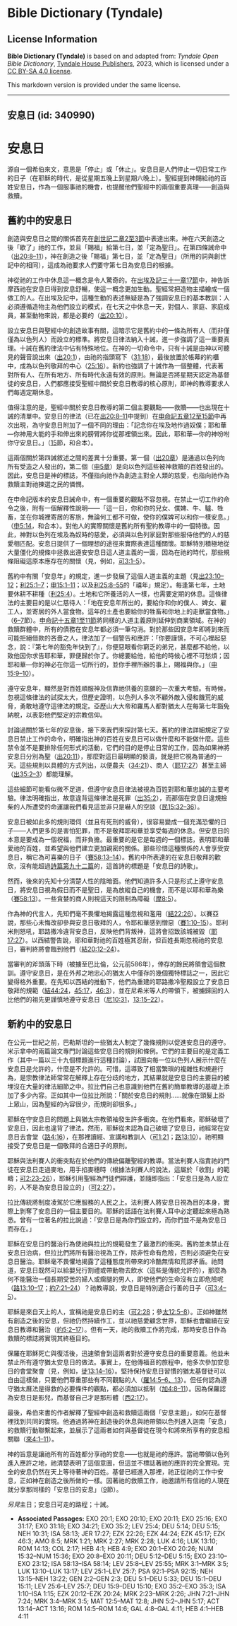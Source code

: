 # Bible Dictionary (Tyndale)

## License Information

**Bible Dictionary (Tyndale)** is based on and adapted from: _Tyndale Open Bible Dictionary_, [Tyndale House Publishers](https://tyndaleopenresources.com/), 2023, which is licensed under a [CC BY-SA 4.0 license](https://creativecommons.org/licenses/by-sa/4.0/legalcode.en).

This markdown version is provided under the same license.



--------------------------------

## 安息日 (id: 340990)

安息日
===

源自一個希伯來文，意思是「停止」或「休止」。安息日是人們停止一切日常工作的日子（在耶穌的時代，是從星期五晚上到星期六晚上）。聖經提到神賜給祂的百姓安息日，作為一個服事祂的機會，也提醒他們聖經中的兩個重要真理——創造與救贖。

舊約中的安息日
-------

創造與安息日之間的關係首先在[創世記二章2至3節](https://ref.ly/Gen2:2-Gen2:3)中表達出來。神在六天創造之後「歇了」祂的工作，並且「賜福」給第七日，並「定為聖日」。在第四條誡命中（[出20:8–11](https://ref.ly/Exod20:8-Exod20:11)），神在創造之後「賜福」第七日，並「定為聖日」（所用的詞與創世記中的相同），這成為祂要求人們要守第七日為安息日的根據。

神從祂的工作中休息這一概念是令人驚奇的。在[出埃及記三十一章17節](https://ref.ly/Exod31:17)中，神告訴摩西祂在安息日得到安息舒暢，使這一概念更加生動。聖經常把造物主描繪成一個做工的人。在出埃及記中，這種生動的表述無疑是為了強調安息日的基本教訓：人必須遵循造物主為他們設立的模式，在七天之中休息一天，對個人、家庭、家庭成員，甚至動物來說，都是必要的（[出20:10](https://ref.ly/Exod20:10)）。

設立安息日與聖經中的創造故事有關，這暗示它是舊約中的一條為所有人（而非僅僅為以色列人）而設立的標準。將安息日律法納入十誡，進一步強調了這一重要真理。十誡在舊約律法中佔有特殊地位。在神的一切命令中，只有十誡是由神以可聽見的聲音說出來（[出20:1](https://ref.ly/Exod20:1)），由祂的指頭寫下（[31:18](https://ref.ly/Exod31:18)），最後放置於帳幕的約櫃中，成為以色列敬拜的中心（[25:16](https://ref.ly/Exod25:16)）。新約也強調了十誡作為一個整體，代表著對所有人、在所有地方、所有時代永遠有效的原則。無論是否將星期天認定為基督徒的安息日，人們都應接受聖經中關於安息日教導的核心原則，即神的教導要求人們每週定期休息。

值得注意的是，聖經中關於安息日教導的第二個主要觀點——救贖——也出現在十誡的清單中。安息日的律法（已在[出20:8–11](https://ref.ly/Exod20:8-Exod20:11)中提到）在[申命記五章12至15節](https://ref.ly/Deut5:12-Deut5:15)中再次出現，為守安息日附加了一個不同的理由：「記念你在埃及地作過奴僕；耶和華—你神用大能的手和伸出來的膀臂將你從那裡領出來。因此，耶和華—你的神吩咐你守安息日。」（[15](https://ref.ly/Deut5:15)節，和合本）。

這兩個關於第四誡敘述之間的差異十分重要。第一個（[出20章](https://ref.ly/Exod20:1-Exod20:26)）是通過以色列向所有受造之人發出的，第二個（[申5章](https://ref.ly/Deut5:1-Deut5:33)）是向以色列這些被神救贖的百姓發出的。因此，安息日是神的標誌，不僅指向祂作為創造主對全人類的慈愛，也指向祂作為救贖主對祂揀選之民的憐憫。

在申命記版本的安息日誡命中，有一個重要的觀點不容忽視。在禁止一切工作的命令之後，附有一個解釋性說明——「這一日，你和你的兒女、僕婢、牛、驢、牲畜，並在你城裡寄居的客旅，無論何工都不可做，使你的僕婢可以和你一樣安息。」（[申5:14](https://ref.ly/Deut5:14)，和合本）。對他人的實際關懷是舊約所有聖約教導中的一個特徵。因此，神對以色列在埃及為奴時的慈愛，必須與以色列家庭對那些服侍他們的人的慈愛相匹配。安息日提供了一個理想的途徑來實際表達這種關懷。耶穌特別積極地從大量僵化的規條中拯救出遵安安息日這人道主義的一面，因為在祂的時代，那些規條阻礙這原本應存在的關懷（見，例如，[可3:1–5](https://ref.ly/Mark3:1-Mark3:5)）。

舊約中有關「安息年」的規定，進一步發展了這個人道主義的主題（見[出23:10–12](https://ref.ly/Exod23:10-Exod23:12)；[利25:1–7](https://ref.ly/Lev25:1-Lev25:7)；[申15:1–11](https://ref.ly/Deut15:1-Deut15:11)；以及[利25:8–55](https://ref.ly/Lev25:8-Lev25:55)的「禧年」規定）。每逢第七年，土地要休耕不耕種（[利25:4](https://ref.ly/Lev25:4)）。土地和它所養活的人一樣，也需要定期的休息。這條律法的主要目的是以仁慈待人：「地在安息年所出的，要給你和你的僕人、婢女、雇工人，並寄居的外人當食物。這年的土產也要給你的牲畜和你地上的走獸當食物。」（[6–7](https://ref.ly/Lev25:6-Lev25:7)節）。[申命記十五章1至11節](https://ref.ly/Deut15:1-Deut15:11)將同樣的人道主義原則延伸到商業領域。在神的救贖群體中，所有的債務在安息年都必須一筆勾消。對於那些因安息年即將到來而可能拒絕借款的吝嗇之人，律法加了一個警告和應許：「你要謹慎，不可心裡起惡念，說：『第七年的豁免年快到了』，你便惡眼看你窮乏的弟兄，甚麼都不給他，以致他因你求告耶和華，罪便歸於你了。你總要給他，給他的時候心裡不可愁煩；因耶和華—你的神必在你這一切所行的，並你手裡所辦的事上，賜福與你。」（[申15:9–10](https://ref.ly/Deut15:9-Deut15:10)）。

遵守安息年，顯然是對百姓順服神及信靠祂供養的意願的一次重大考驗。有時候，忽視這條律法的試探太大，但歷史證明，以色列人多次不顧外敵入侵和饑荒的威脅，勇敢地遵守這律法的規定。亞歷山大大帝和羅馬人都對猶太人在每第七年豁免納稅，以表彰他們堅定的宗教信仰。

討論過關於第七年的安息後，接下來我們來探討第七天。舊約的律法詳細規定了安息日禁止工作的命令，明確指出神的百姓在安息日可以做什麼和不能做什麼。這些禁令並不是要排除任何形式的活動，它們的目的是停止日常的工作，因為如果神將安息日分別為聖（[出20:11](https://ref.ly/Exod20:11)），那麼對這日最明顯的褻瀆，就是把它視為普通的一天。這些規則以具體的方式列出，以便農夫（[34:21](https://ref.ly/Exod34:21)）、商人（[耶17:27](https://ref.ly/Jer17:27)）甚至主婦（[出35:2–3](https://ref.ly/Exod35:2-Exod35:3)）都能理解。

這些細節可能看似微不足道，但遵守安息日律法被視為百姓對耶和華忠誠的主要考驗。律法明確指出，故意違背這條律法是死罪（[出35:2](https://ref.ly/Exod35:2)），而那個在安息日違規撿柴的人所遭受的命運讓我們看見這並非只是嚇人的空談（[民15:32–36](https://ref.ly/Num15:32-Num15:36)）。

安息日被如此多的規則環伺（並且有死刑的威脅），很容易變成一個充滿恐懼的日子——人們更多的是害怕犯罪，而不是敬拜耶和華並享受每週的休息。但安息日的本意是要成為一個祝福，而非負擔。最重要的是它是每週的一個標誌，表明耶和華愛祂的百姓，並希望與他們建立更加親密的關係。那些珍惜這種關係的人會享受安息日，稱它為可喜樂的日子（[賽58:13–14](https://ref.ly/Isa58:13-Isa58:14)）。舊約中所表達的在安息日敬拜的歡欣，沒有能超過[詩篇第九十二篇](https://ref.ly/Ps92:1-Ps92:15)的，這首詩的標題是「安息日的詩歌」。

然而，後來的先知十分清楚人性的陰暗面。他們知道許多人只是形式上遵守安息日，將安息日視為假日而不是聖日，是為放縱自己的機會，而不是以耶和華為樂（[賽58:13](https://ref.ly/Isa58:13)）。一些貪婪的商人則視這天的限制為障礙（[摩8:5](https://ref.ly/Amos8:5)）。

作為神的代言人，先知們毫不畏懼地揭露這種忽視和濫用（[結22:26](https://ref.ly/Ezek22:26)）。以賽亞說，那些心未悔改卻參與安息日敬拜的人，令耶和華感到憎惡（[賽1:10–15](https://ref.ly/Isa1:10-Isa1:15)）。耶利米則怒吼，耶路撒冷違背安息日，反映他們背叛神，這將會招致該城被毀（[耶17:27](https://ref.ly/Jer17:27)）。以西結警告說，耶和華對祂的百姓極其忍耐，但百姓長期忽視祂的安息日，審判終將會臨到他們（[結20:12–24](https://ref.ly/Ezek20:12-Ezek20:24)）。

當審判的斧頭落下時（被擄至巴比倫，公元前586年），倖存的餘民將領會這個教訓。遵守安息日，是在外邦之地忠心的猶太人中僅存的幾個獨特標誌之一，因此它變得格外重要。在先知以西結的推動下，他們為重建的耶路撒冷聖殿設立了安息日敬拜的規範（[結44:24](https://ref.ly/Ezek44:24)，[45:17](https://ref.ly/Ezek45:17)，[46:3](https://ref.ly/Ezek46:3)），並在尼希米等人的帶領下，被擄歸回的人比他們的祖先更謹慎地遵守安息日（[尼10:31](https://ref.ly/Neh10:31)，[13:15–22](https://ref.ly/Neh13:15-Neh13:22)）。

新約中的安息日
-------

在公元一世紀之前，巴勒斯坦的一些猶太人制定了幾條規則以促進安息日的遵守。米示拿中的兩篇論文專門討論這些安息日的規則和條例。它們的主要目的是定義工作（其中一篇以三十九個標題進行這種討論），試圖向每一位以色列人展示什麼在安息日是允許的，什麼是不允許的。可惜，這導致了相當繁瑣的複雜性和規避行為，是宗教律法師常常在解釋上存在分歧的地方，其結果就是安息日的主要目的被埋沒在大量的律法細節之中。拉比們自己也意識到他們在舊約簡單教導的基礎上添加了多少內容。正如其中一位拉比所說：「關於安息日的規則……就像在頭髮上掛上眾山，因為聖經的內容很少，而規則卻很多。」

耶穌在守安息日的問題上與猶太宗教領袖發生許多衝突。在他們看來，耶穌破壞了安息日，因此也違背了律法。然而，耶穌從未認為自己破壞了安息日，祂經常在安息日去會堂（[路4:16](https://ref.ly/Luke4:16)），在那裡讀經、宣講和教訓人（[可1:21](https://ref.ly/Mark1:21)；[路13:10](https://ref.ly/Luke13:10)）。祂明顯接受了安息日是一個敬拜的合適日子的原則。

耶穌與法利賽人的衝突點在於他們的傳統偏離聖經的教導。當法利賽人指責祂的門徒在安息日走過麥地，用手掐麥穗時（根據法利賽人的說法，這屬於「收割」的範疇；[可2:23–26](https://ref.ly/Mark2:23-Mark2:26)），耶穌引用聖經為門徒們辯護，並隨即指出：「安息日是為人設立的，人不是為安息日設立的」（[可2:27](https://ref.ly/Mark2:27)）。

拉比傳統將制度凌駕於它應服務的人民之上。法利賽人將安息日視為目的本身，實際上剝奪了安息日的一個主要目的。耶穌的話語在法利賽人耳中必定聽起來極為熟悉。曾有一位著名的拉比說過：「安息日是為你們設立的，而你們並不是為安息日而存在。」

耶穌在安息日的醫治行為使祂與拉比的規範發生了最激烈的衝突。舊約並未禁止在安息日治病，但拉比們將所有醫治視為工作，除非性命有危險，否則必須避免在安息日醫治。耶穌毫不畏懼地揭露了這種態度所帶來的冷酷無情和荒謬矛盾。祂問道，安息日既然可以給嬰兒行割禮或帶動物去飲水（這些是傳統允許的），那麼為何不能醫治一個長期受苦的婦人或瘸腿的男人，即使他們的生命沒有立即危險呢（[路13:10–17](https://ref.ly/Luke13:10-Luke13:17)；[約7:21–24](https://ref.ly/John7:21-John7:24)）？祂教導說，安息日是特別適合行善的日子（[可3:4–5](https://ref.ly/Mark3:4-Mark3:5)）。

耶穌是來自天上的人，宣稱祂是安息日的主（[可2:28](https://ref.ly/Mark2:28)；參[太12:5–8](https://ref.ly/Matt12:5-Matt12:8)）。正如神雖然有創造之後的安息，但祂仍然持續作工，並以祂慈愛顧念世界，耶穌也會繼續在安息日教導和醫治（[約5:2–17](https://ref.ly/John5:2-John5:17)）。但有一天，祂的救贖工作將完成，那時安息日作為救贖的標誌將實現其終極目的。

保羅在耶穌死亡與復活後，迅速領會到這兩者對於遵守安息日的重要意義。他並未禁止所有遵守猶太安息日的做法。事實上，在他傳福音的旅程中，他多次參加安息日的會堂聚會（見，例如，[徒13:14–16](https://ref.ly/Acts13:14-Acts13:16)）。堅持保持安息日習慣的猶太基督徒可以自由這樣做，只要他們尊重那些有不同觀點的人（[羅14:5–6、13](https://ref.ly/Rom14:5-Rom14:6,Rom14:13)）。但任何認為遵守猶太曆法是得救的必要條件的觀點，都必須加以抵制（[加4:8–11](https://ref.ly/Gal4:8-Gal4:11)）。因為保羅認為安息日是影兒，而基督自己才是那形體（[西2:17](https://ref.ly/Col2:17)）。

最後，希伯來書的作者解釋了聖經中創造和救贖這兩個「安息主題」，如何在基督裡找到共同的實現。他通過將神在創造後的休息與祂帶領以色列進入迦南「安息」的救贖行動聯繫起來，並展示了這兩者如何與基督徒在現今和將來所享有的安息相關聯（[來4:1–11](https://ref.ly/Heb4:1-Heb4:11)）。

神的旨意是讓祂所有的百姓都分享祂的安息——也就是祂的應許。當祂帶領以色列進入應許之地，祂清楚表明了這個意圖，但這並不標誌著祂的應許的完全實現。完全的安息仍然在天上等待著神的百姓。基督已經進入那裡，祂正從祂的工作中安息，正如神在創造之後所做的一樣。因著祂的救贖工作，祂邀請所有信祂的人現在就分享那同樣的「安息日的安息」（[9](https://ref.ly/Heb4:9)節）。

*另見*主日；安息日可走的路程；十誡。

* **Associated Passages:** EXO 20:1; EXO 20:10; EXO 20:11; EXO 25:16; EXO 31:17; EXO 31:18; EXO 34:21; EXO 35:2; LEV 25:4; DEU 5:14; DEU 5:15; NEH 10:31; ISA 58:13; JER 17:27; EZK 22:26; EZK 44:24; EZK 45:17; EZK 46:3; AMO 8:5; MRK 1:21; MRK 2:27; MRK 2:28; LUK 4:16; LUK 13:10; ROM 14:13; COL 2:17; HEB 4:1; HEB 4:9; EXO 20:1–EXO 20:26; NUM 15:32–NUM 15:36; EXO 20:8–EXO 20:11; DEU 5:12–DEU 5:15; EXO 23:10–EXO 23:12; ISA 58:13–ISA 58:14; LEV 25:8–LEV 25:55; MRK 3:1–MRK 3:5; LUK 13:10–LUK 13:17; LEV 25:1–LEV 25:7; PSA 92:1–PSA 92:15; NEH 13:15–NEH 13:22; GEN 2:2–GEN 2:3; DEU 5:1–DEU 5:33; DEU 15:1–DEU 15:11; LEV 25:6–LEV 25:7; DEU 15:9–DEU 15:10; EXO 35:2–EXO 35:3; ISA 1:10–ISA 1:15; EZK 20:12–EZK 20:24; MRK 2:23–MRK 2:26; JHN 7:21–JHN 7:24; MRK 3:4–MRK 3:5; MAT 12:5–MAT 12:8; JHN 5:2–JHN 5:17; ACT 13:14–ACT 13:16; ROM 14:5–ROM 14:6; GAL 4:8–GAL 4:11; HEB 4:1–HEB 4:11

